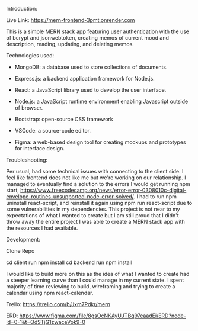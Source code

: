Introduction:

Live Link: https://mern-frontend-3pmt.onrender.com

This is a simple MERN stack app featuring user authentication with the use of bcrypt and jsonwebtoken, creating memos of current mood and description, reading, updating, and deleting memos. 

Technologies used:

- MongoDB: a database used to store collections of documents.
- Express.js: a backend application framework for Node.js.
- React: a JavaScript library used to develop the user interface.
- Node.js: a JavaScript runtime environment enabling Javascript outside of browser. 

- Bootstrap: open-source CSS framework
- VSCode: a source-code editor. 
- Figma: a web-based design tool for creating mockups and prototypes for interface design.

Troubleshooting: 

Per usual, had some technical issues with connecting to the client side. I feel like frontend does not like me but we're working on our relationship. I managed to eventually find a solution to the errors I would get running npm start, https://www.freecodecamp.org/news/error-error-0308010c-digital-envelope-routines-unsupported-node-error-solved/. I had to run npm uninstall react-script, and reinstall it again using npm run react-script due to some vulnerabilities in my dependencies. This project is not near to my expectations of what I wanted to create but I am still proud that I didn't throw away the entire project I was able to create a MERN stack app with the resources I had available.

Development: 

Clone Repo

cd client 
run npm install
cd backend
run npm install 

I would like to build more on this as the idea of what I wanted to create had a steeper learning curve than I could manage in my current state. I spent majority of time reviewing to build, wireframing and trying to create a calendar using npm react-calendar. 

Trello: https://trello.com/b/Jxm7Pdkr/mern

ERD: https://www.figma.com/file/8gsOcNKAyUJTBq97eaadEi/ERD?node-id=0-1&t=QdSTjG1zwaceVok9-0

